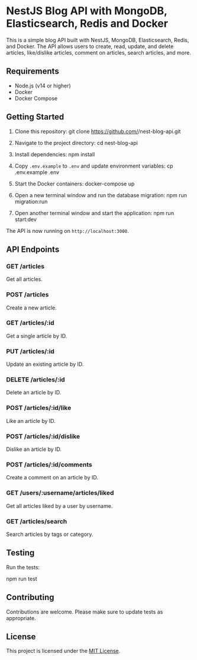 # NestJS Blog API with MongoDB, Elasticsearch, Redis and Docker

This is a simple blog API built with NestJS, MongoDB, Elasticsearch, Redis, and Docker. The API allows users to create, read, update, and delete articles, like/dislike articles, comment on articles, search articles, and more.

## Requirements

- Node.js (v14 or higher)
- Docker
- Docker Compose

## Getting Started

1. Clone this repository:
git clone https://github.com/<username>/nest-blog-api.git

2. Navigate to the project directory:
cd nest-blog-api

3. Install dependencies:
npm install

4. Copy `.env.example` to `.env` and update environment variables:
cp .env.example .env


5. Start the Docker containers:
docker-compose up

6. Open a new terminal window and run the database migration:
npm run migration:run

7. Open another terminal window and start the application:
npm run start:dev


The API is now running on `http://localhost:3000`.

## API Endpoints

### GET /articles

Get all articles.

### POST /articles

Create a new article.

### GET /articles/:id

Get a single article by ID.

### PUT /articles/:id

Update an existing article by ID.

### DELETE /articles/:id

Delete an article by ID.

### POST /articles/:id/like

Like an article by ID.

### POST /articles/:id/dislike

Dislike an article by ID.

### POST /articles/:id/comments

Create a comment on an article by ID.

### GET /users/:username/articles/liked

Get all articles liked by a user by username.

### GET /articles/search

Search articles by tags or category.

## Testing

Run the tests:

npm run test


## Contributing

Contributions are welcome. Please make sure to update tests as appropriate.

## License

This project is licensed under the [MIT License](https://opensource.org/licenses/MIT).


